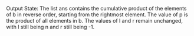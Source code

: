 Output State: The list ans contains the cumulative product of the elements of b in reverse order, starting from the rightmost element. The value of p is the product of all elements in b. The values of l and r remain unchanged, with l still being n and r still being -1.